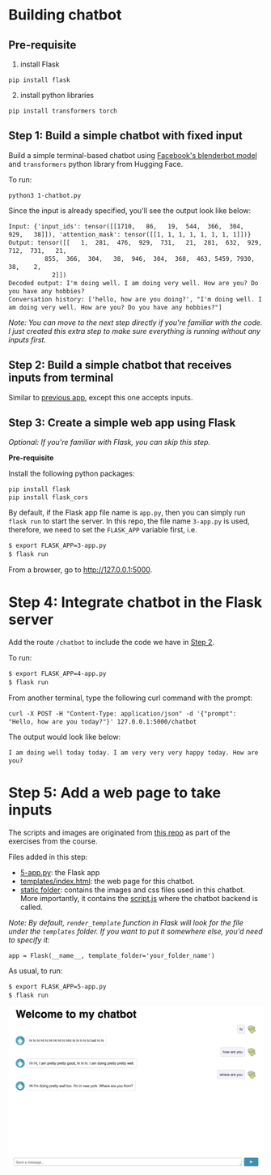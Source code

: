 # Building chatbot

## Pre-requisite
1. install Flask
```
pip install flask
```

2. install python libraries

```
pip install transformers torch
```

## Step 1: Build a simple chatbot with fixed input

Build a simple terminal-based chatbot using [Facebook's blenderbot model](https://huggingface.co/facebook/blenderbot-400M-distill) and `transformers` python library from Hugging Face.

To run: 
```
python3 1-chatbot.py
```

Since the input is already specified, you'll see the output look like below: 
```
Input: {'input_ids': tensor([[1710,   86,   19,  544,  366,  304,  929,   38]]), 'attention_mask': tensor([[1, 1, 1, 1, 1, 1, 1, 1]])}
Output: tensor([[   1,  281,  476,  929,  731,   21,  281,  632,  929,  712,  731,   21,
          855,  366,  304,   38,  946,  304,  360,  463, 5459, 7930,   38,    2,
            2]])
Decoded output: I'm doing well. I am doing very well. How are you? Do you have any hobbies?
Conversation history: ['hello, how are you doing?', "I'm doing well. I am doing very well. How are you? Do you have any hobbies?"]
```

_Note: You can move to the next step directly if you're familiar with the code. I just created this extra step to make sure everything is running without any inputs first._

## Step 2: Build a simple chatbot that receives inputs from terminal
Similar to [previous app](./1-chatbot.py), except this one accepts inputs.


## Step 3: Create a simple web app using Flask

_Optional: If you're familiar with Flask, you can skip this step._

**Pre-requisite**

Install the following python packages:
```
pip install flask
pip install flask_cors
```

By default, if the Flask app file name is `app.py`, then you can simply run `flask run` to start the server. In this repo, the file name `3-app.py` is used, therefore, we need to set the `FLASK_APP` variable first, i.e. 


```sh 
$ export FLASK_APP=3-app.py
$ flask run
```

From a browser, go to http://127.0.0.1:5000.

# Step 4: Integrate chatbot in the Flask server

Add the route `/chatbot` to include the code we have in [Step 2](#step-2-build-a-simple-chatbot-that-receives-inputs-from-terminal). 


To run:
```sh 
$ export FLASK_APP=4-app.py
$ flask run
```

From another terminal, type the following curl command with the prompt:
```
curl -X POST -H "Content-Type: application/json" -d '{"prompt": "Hello, how are you today?"}' 127.0.0.1:5000/chatbot
```

The output would look like below:
```
I am doing well today today. I am very very very happy today. How are you?
```

# Step 5: Add a web page to take inputs

The scripts and images are originated from [this repo](https://github.com/ibm-developer-skills-network/LLM_application_chatbot) as part of the exercises from the course. 

Files added in this step:
- [5-app.py](./5-app.py): the Flask app
- [templates/index.html](./templates/index.html): the web page for this chatbot. 
- [static folder](./static/): contains the images and css files used in this chatbot. More importantly, it contains the [script.js](./static/script.js) where the chatbot backend is called. 

_Note: By default, `render_template` function in Flask will look for the file under the `templates` folder. If you want to put it somewhere else, you'd need to specify it:_ 

```
app = Flask(__name__, template_folder='your_folder_name')
```

As usual, to run:
```sh
$ export FLASK_APP=5-app.py
$ flask run
```

![chatbot](./docs/chatbot.png)
